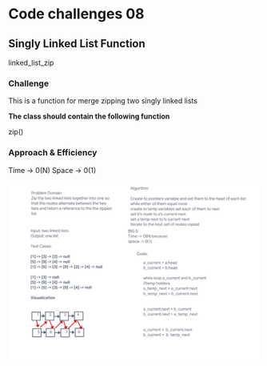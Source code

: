 # Code challenges 08

## Singly Linked List Function

linked_list_zip

### Challenge

This is a function for merge zipping two singly linked lists

**The class should contain the following function**

zip()

### Approach & Efficiency

Time -> 0(N)
Space -> 0(1)

![whiteboard](linked_list_zip.JPG)
